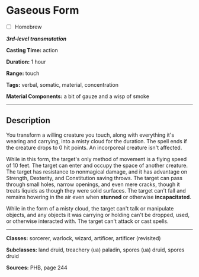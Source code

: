 # Gaseous Form

- [ ] Homebrew

***3rd-level transmutation***

**Casting Time:** action

**Duration:** 1 hour

**Range:** touch

**Tags:** verbal, somatic, material, concentration

**Material Components:** a bit of gauze and a wisp of smoke

---

## Description
You transform a willing creature you touch, along with everything it's wearing and carrying, into a misty cloud for the duration. The spell ends if the creature drops to 0 hit points. An incorporeal creature isn't affected.

While in this form, the target's only method of movement is a flying speed of 10 feet. The target can enter and occupy the space of another creature. The target has resistance to nonmagical damage, and it has advantage on Strength, Dexterity, and Constitution saving throws. The target can pass through small holes, narrow openings, and even mere cracks, though it treats liquids as though they were solid surfaces. The target can't fall and remains hovering in the air even when **stunned** or otherwise **incapacitated**.

While in the form of a misty cloud, the target can't talk or manipulate objects, and any objects it was carrying or holding can't be dropped, used, or otherwise interacted with. The target can't attack or cast spells.

---

**Classes:** sorcerer, warlock, wizard, artificer, artificer (revisited)

**Subclasses:** land druid, treachery (ua) paladin, spores (ua) druid, spores druid

**Sources:** PHB, page 244
